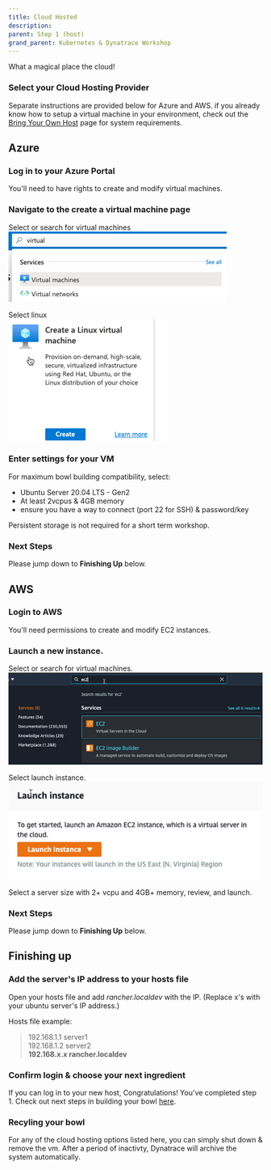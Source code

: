 ```yaml
---
title: Cloud Hosted
description: 
parent: Step 1 (host)
grand_parent: Kubernetes & Dynatrace Workshop
---
```


What a magical place the cloud!

### Select your Cloud Hosting Provider

Separate instructions are provided below for Azure and AWS.  if you already know how to setup a virtual machine in your environment, check out the [Bring Your Own Host](1byoh) page for system requirements.

## Azure

### Log in to your Azure Portal

You'll need to have rights to create and modify virtual machines.

### Navigate to the create a virtual machine page

Select or search for virtual machines  
![Virtual Machines](/assets/images/azure_vm.jpg)

Select linux  
![Linux](/assets/images/azure_linux.jpg)

### Enter settings for your VM

For maximum bowl building compatibility, select:

- Ubuntu Server 20.04 LTS - Gen2
- At least 2vcpus & 4GB memory
- ensure you have a way to connect (port 22 for SSH) & password/key

Persistent storage is not required for a short term workshop.

### Next Steps

Please jump down to **Finishing Up** below.

## AWS

### Login to AWS

You'll need permissions to create and modify EC2 instances.

### Launch a new instance.

Select or search for virtual machines.  
![Virtual Machines](/assets/images/aws_ec2.jpg)

Select launch instance.  
![Launch Instance](/assets/images/aws_launch.jpg)

Select a server size with 2+ vcpu and 4GB+ memory, review, and launch.

### Next Steps

Please jump down to **Finishing Up** below.

## Finishing up

### Add the server's IP address to your hosts file

Open your hosts file and add *rancher.localdev* with the IP.  (Replace x's with your ubuntu server's IP address.)

Hosts file example:

>192.168.1.1 server1  
>192.168.1.2 server2  
>**192.168.x.x rancher.localdev**

### Confirm login & choose your next ingredient

If you can log in to your new host, Congratulations!  You've completed step 1.  Check out next steps in building your bowl [here](./step2).

### Recyling your bowl

For any of the cloud hosting options listed here, you can simply shut down & remove the vm.  After a period of inactivty, Dynatrace will archive the system automatically.
